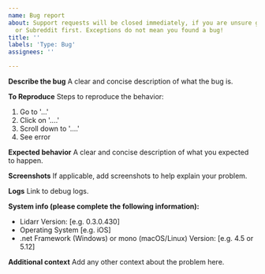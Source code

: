 ```yaml
---
name: Bug report
about: Support requests will be closed immediately, if you are unsure go to our Discord
  or Subreddit first. Exceptions do not mean you found a bug!
title: ''
labels: 'Type: Bug'
assignees: ''

---
```


**Describe the bug**
A clear and concise description of what the bug is.

**To Reproduce**
Steps to reproduce the behavior:
1. Go to '...'
2. Click on '....'
3. Scroll down to '....'
4. See error

**Expected behavior**
A clear and concise description of what you expected to happen.

**Screenshots**
If applicable, add screenshots to help explain your problem.

**Logs**
Link to debug logs.

**System info (please complete the following information):**
 - Lidarr Version: [e.g. 0.3.0.430]
 - Operating System [e.g. iOS]
 - .net Framework (Windows) or mono (macOS/Linux) Version: [e.g. 4.5 or 5.12]

**Additional context**
Add any other context about the problem here.
